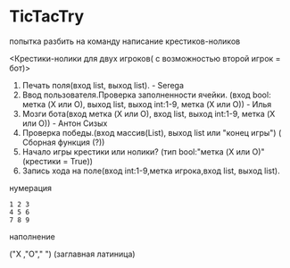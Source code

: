 # TicTacTry
попытка разбить на команду написание крестиков-ноликов

<Крестики-нолики для двух игроков( с возможностью второй игрок = бот)>
1. Печать поля(вход list, выход list). - Serega
2. Ввод пользователя.Проверка заполненности ячейки. (вход bool: метка (X или О), выход list, выход int:1-9, метка (X или О))  - Илья 
3. Мозги бота(вход метка (X или О), вход list,  выход int:1-9, метка (X или О)) - Антон Сизых
4. Проверка победы.(вход массив(List), выход list или "конец игры") ( Сборная функция (?)) 
5. Начало игры крестики или нолики? (тип bool:"метка (X или О)" (крестики = True)) 
6. Запись хода на поле(вход int:1-9,метка игрока,вход list,  выход list). 

нумерация  

    1 2 3
    4 5 6
    7 8 9
наполнение

  ("X ,"O"," ") (заглавная латиница)
